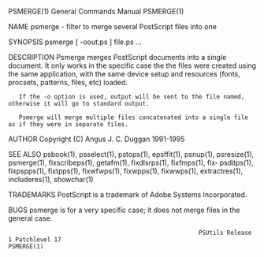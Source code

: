 PSMERGE(1)                                                    General Commands Manual                                                   PSMERGE(1)

NAME
       psmerge - filter to merge several PostScript files into one

SYNOPSIS
       psmerge [ -oout.ps ] file.ps ...

DESCRIPTION
       Psmerge  merges  PostScript  documents into a single document. It only works in the specific case the the files were created using the same
       application, with the same device setup and resources (fonts, procsets, patterns, files, etc) loaded.

       If the -o option is used, output will be sent to the file named, otherwise it will go to standard output.

       Psmerge will merge multiple files concatenated into a single file as if they were in separate files.

AUTHOR
       Copyright (C) Angus J. C. Duggan 1991-1995

SEE ALSO
       psbook(1), psselect(1), pstops(1), epsffit(1), psnup(1), psresize(1), psmerge(1), fixscribeps(1), getafm(1), fixdlsrps(1), fixfmps(1), fix‐
       psditps(1), fixpspps(1), fixtpps(1), fixwfwps(1), fixwpps(1), fixwwps(1), extractres(1), includeres(1), showchar(1)

TRADEMARKS
       PostScript is a trademark of Adobe Systems Incorporated.

BUGS
       psmerge is for a very specific case; it does not merge files in the general case.

                                                          PSUtils Release 1 Patchlevel 17                                               PSMERGE(1)
